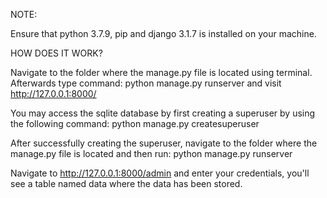 NOTE:

Ensure that python 3.7.9, pip and django 3.1.7 is installed on your machine.

HOW DOES IT WORK?

Navigate to the folder where the manage.py file is located using terminal.
Afterwards type command: python manage.py runserver and visit http://127.0.0.1:8000/ 

You may access the sqlite database by first creating a superuser by using the following command:
python manage.py createsuperuser

After successfully creating the superuser, navigate to the folder where the manage.py file is located
and then run: python manage.py runserver

Navigate to  http://127.0.0.1:8000/admin and enter your credentials, you'll see a table named data where the data has been stored.

